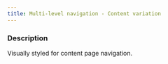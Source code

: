 ```yaml
---
title: Multi-level navigation - Content variation
---
```


### Description

Visually styled for content page navigation.

